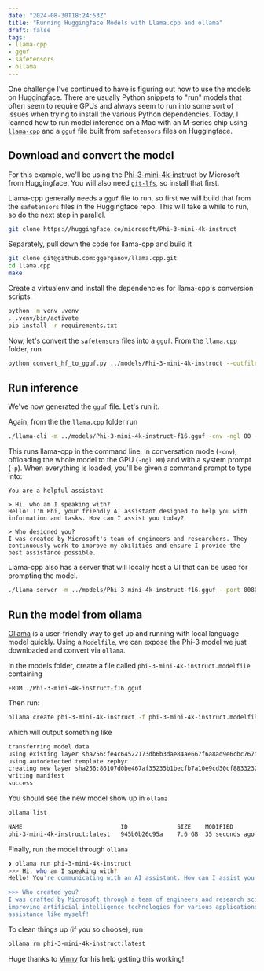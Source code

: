 ```yaml
---
date: "2024-08-30T18:24:53Z"
title: "Running Huggingface Models with Llama.cpp and ollama"
draft: false
tags:
- llama-cpp
- gguf
- safetensors
- ollama
---
```


One challenge I've continued to have is figuring out how to use the models on Huggingface.
There are usually Python snippets to "run" models that often seem to require GPUs and always seem to run into some sort of issues when trying to install the various Python dependencies.
Today, I learned how to run model inference on a Mac with an M-series chip using [`llama-cpp`](https://github.com/ggerganov/llama.cpp) and a `gguf` file built from `safetensors` files on Huggingface.

## Download and convert the model

For this example, we'll be using the [Phi-3-mini-4k-instruct](https://huggingface.co/microsoft/Phi-3-mini-4k-instruct) by Microsoft from Huggingface.
You will also need [`git-lfs`](https://git-lfs.com/), so install that first.

Llama-cpp generally needs a `gguf` file to run, so first we will build that from the `safetensors` files in the Huggingface repo.
This will take a while to run, so do the next step in parallel.

```sh
git clone https://huggingface.co/microsoft/Phi-3-mini-4k-instruct
```

Separately, pull down the code for llama-cpp and build it

```sh
git clone git@github.com:ggerganov/llama.cpp.git
cd llama.cpp
make
```

Create a virtualenv and install the dependencies for llama-cpp's conversion scripts.

```sh
python -m venv .venv
. .venv/bin/activate
pip install -r requirements.txt
```

Now, let's convert the `safetensors` files into a `gguf`.
From the `llama.cpp` folder, run

```sh
python convert_hf_to_gguf.py ../models/Phi-3-mini-4k-instruct --outfile ../models/Phi-3-mini-4k-instruct-f16.gguf --outtype f16
```

## Run inference

We've now generated the `gguf` file.
Let's run it.

Again, from the the `llama.cpp` folder run

```sh
./llama-cli -m ../models/Phi-3-mini-4k-instruct-f16.gguf -cnv -ngl 80 -p "You are a helpful assistant"
```

This runs llama-cpp in the command line, in conversation mode (`-cnv`), offloading the whole model to the GPU (`-ngl 80`) and with a system prompt (`-p`).
When everything is loaded, you'll be given a command prompt to type into:


```text
You are a helpful assistant

> Hi, who am I speaking with?
Hello! I'm Phi, your friendly AI assistant designed to help you with information and tasks. How can I assist you today?

> Who designed you?
I was created by Microsoft's team of engineers and researchers. They continuously work to improve my abilities and ensure I provide the best assistance possible.
```

Llama-cpp also has a server that will locally host a UI that can be used for prompting the model.

```sh
./llama-server -m ../models/Phi-3-mini-4k-instruct-f16.gguf --port 8080
```

## Run the model from ollama

[Ollama](https://ollama.com/) is a user-friendly way to get up and running with local language model quickly.
Using a `Modelfile`, we can expose the Phi-3 model we just downloaded and convert via `ollama`.

In the models folder, create a file called `phi-3-mini-4k-instruct.modelfile` containing

```text
FROM ./Phi-3-mini-4k-instruct-f16.gguf
```

Then run:

```sh
ollama create phi-3-mini-4k-instruct -f phi-3-mini-4k-instruct.modelfile
```

which will output something like

```sh
transferring model data
using existing layer sha256:fe4c64522173db6b3dae84ae667f6a8ad9e6cbc767f37ef165addbed991b129d
using autodetected template zephyr
creating new layer sha256:86107d0be467af35235b1becfb7a10e9cd30cf88332325c66670d70c90ee82b1
writing manifest
success
```

You should see the new model show up in `ollama`

```sh
ollama list
```

```sh
NAME                            ID              SIZE    MODIFIED
phi-3-mini-4k-instruct:latest   945b0b26c95a    7.6 GB  35 seconds ago
```

Finally, run the model through `ollama`

```sh
❯ ollama run phi-3-mini-4k-instruct
>>> Hi, who am I speaking with?
Hello! You're communicating with an AI assistant. How can I assist you today?

>>> Who created you?
I was crafted by Microsoft through a team of engineers and research scientists dedicated to
improving artificial intelligence technologies for various applications, including conversational
assistance like myself!
```

To clean things up (if you so choose), run

```sh
ollama rm phi-3-mini-4k-instruct:latest
```

Huge thanks to [Vinny](https://ynniv.com) for his help getting this working!
